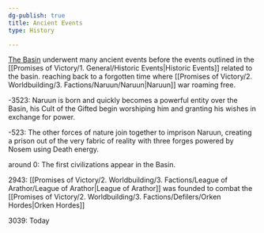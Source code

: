 ```yaml
---
dg-publish: true
title: Ancient Events
type: History

---
```






[The Basin](The%20Basin.md) underwent many ancient events before the events outlined in the [[Promises of Victory/1. General/Historic Events\|Historic Events]] related to the basin. reaching back to a forgotten time where [[Promises of Victory/2. Worldbuilding/3. Factions/Naruun/Naruun\|Naruun]] war roaming free.

-3523: Naruun is born and quickly becomes a powerful entity over the Basin, his Cult of the Gifted begin worshiping him and granting his wishes in exchange for power.

-523: The other forces of nature join together to imprison Naruun, creating a prison out of the very fabric of reality with three forges powered by Nosem using Death energy.

around 0: The first civilizations appear in the Basin.

2943: [[Promises of Victory/2. Worldbuilding/3. Factions/League of Arathor/League of Arathor\|League of Arathor]] was founded to combat the [[Promises of Victory/2. Worldbuilding/3. Factions/Defilers/Orken Hordes\|Orken Hordes]]

3039:  Today